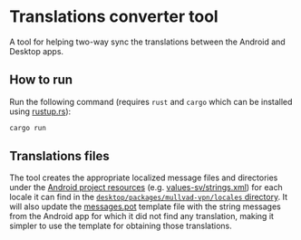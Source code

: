 # Translations converter tool

A tool for helping two-way sync the translations between the Android and Desktop apps.

## How to run

Run the following command (requires `rust` and `cargo` which can be installed using [rustup.rs](https://rustup.rs/)):
```bash
cargo run
```

## Translations files

The tool creates the appropriate localized message files and directories under the
[Android project resources](android-resources) (e.g. [values-sv/strings.xml](values-sv-example))
for each locale it can find in the [`desktop/packages/mullvad-vpn/locales` directory][desktop-locales]. It will also update the
[messages.pot] template file with the string messages from the Android app for which it did not find
any translation, making it simpler to use the template for obtaining those translations.

[android-resources]: ../lib/resource/src/main/res/
[desktop-locales]: ../desktop/packages/mullvad-vpn/locales/
[messages.pot]: ../desktop/packages/mullvad-vpn/locales/messages.pot
[values-sv-example]: ../lib/resource/src/main/res/values-sv/strings.xml
